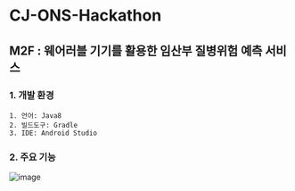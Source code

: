 # CJ-ONS-Hackathon

## M2F : 웨어러블 기기를 활용한 임산부 질병위험 예측 서비스 

### 1. 개발 환경
    1. 언어: Java8
    2. 빌드도구: Gradle
    3. IDE: Android Studio

### 2. 주요 기능
![image](https://user-images.githubusercontent.com/34363687/129293237-33e221d9-e310-4ab1-8204-d867b9c76a69.png)

